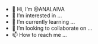 - 👋 Hi, I’m @ANALAIVA
- 👀 I’m interested in ...
- 🌱 I’m currently learning ...
- 💞️ I’m looking to collaborate on ...
- 📫 How to reach me ...

<!---
ANALAIVA/ANALAIVA is a ✨ special ✨ repository because its `README.md` (this file) appears on your GitHub profile.
You can click the Preview link to take a look at your changes.
--->
